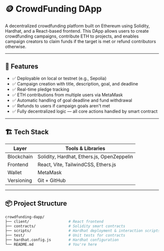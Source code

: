 # 🪙 CrowdFunding DApp

A decentralized crowdfunding platform built on Ethereum using Solidity, Hardhat, and a React-based frontend. This DApp allows users to create crowdfunding campaigns, contribute ETH to projects, and enables campaign creators to claim funds if the target is met or refund contributors otherwise.

---

## 🚀 Features

- ✅ Deployable on local or testnet (e.g., Sepolia)
- ✅ Campaign creation with title, description, goal, and deadline
- ✅ Real-time pledge tracking
- ✅ ETH contributions from multiple users via MetaMask
- ✅ Automatic handling of goal deadline and fund withdrawal
- ✅ Refunds to users if campaign goals aren't met
- ✅ Fully decentralized logic — all core actions handled by smart contract

---

## 🏗️ Tech Stack

| Layer       | Tools & Libraries                        |
|-------------|------------------------------------------|
| Blockchain  | Solidity, Hardhat, Ethers.js, OpenZeppelin |
| Frontend    | React, Vite, TailwindCSS, Ethers.js      |
| Wallet      | MetaMask                                 |
| Versioning  | Git + GitHub                             |

---

## 📦 Project Structure

```bash
crowdfunding-dapp/
├── client/                  # React frontend
├── contracts/               # Solidity smart contracts
├── scripts/                 # Hardhat deployment & interaction scripts
├── test/                    # Unit tests for contracts
├── hardhat.config.js        # Hardhat configuration
└── README.md                # You're here
